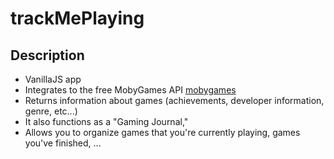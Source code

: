 # trackMePlaying

## Description

- VanillaJS app 
- Integrates to the free MobyGames API [mobygames](https://www.mobygames.com/info/api/) 
- Returns information about games (achievements, developer information, genre, etc...)
- It also functions as a "Gaming Journal," 
- Allows you to organize games that you're currently playing, games you've finished, ...









